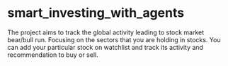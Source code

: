# smart_investing_with_agents
The project aims to track the global activity leading to stock market bear/bull run. Focusing on the sectors that you are holding in stocks. You can add your particular stock on watchlist and track its activity and recommendation to buy or sell. 
